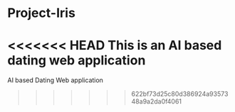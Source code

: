 # Project-Iris
<<<<<<< HEAD
This is an AI based dating web application
=======
AI based Dating Web application 
>>>>>>> 622bf73d25c80d386924a9357348a9a2da0f4061
